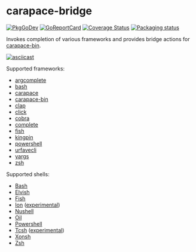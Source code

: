 # carapace-bridge

[![PkgGoDev](https://pkg.go.dev/badge/github.com/rsteube/carapace-bridges)](https://pkg.go.dev/github.com/rsteube/carapace-bridge)
[![GoReportCard](https://goreportcard.com/badge/github.com/rsteube/carapace-bridge)](https://goreportcard.com/report/github.com/rsteube/carapace-bridge)
[![Coverage Status](https://coveralls.io/repos/github/rsteube/carapace-bridge/badge.svg?branch=master)](https://coveralls.io/github/rsteube/carapace-bridge?branch=master)
[![Packaging status](https://repology.org/badge/tiny-repos/carapace-bridge.svg)](https://repology.org/project/carapace-bridge/versions)

Invokes completion of various frameworks and provides bridge actions for [carapace-bin](https://github.com/rsteube/carapace-bin).

[![asciicast](https://asciinema.org/a/574303.svg)](https://asciinema.org/a/574303)

Supported frameworks:
- [argcomplete](https://github.com/kislyuk/argcomplete)
- [bash](https://www.gnu.org/software/bash/)
- [carapace](https://github.com/rsteube/carapace)
- [carapace-bin](https://github.com/rsteube/carapace-bin/)
- [clap](https://github.com/clap-rs/clap)
- [click](https://github.com/pallets/click)
- [cobra](https://github.com/spf13/cobra)
- [complete](https://github.com/posener/complete)
- [fish](https://fishshell.com/)
- [kingpin](https://github.com/alecthomas/kingpin)
- [powershell](https://microsoft.com/powershell)
- [urfavecli](https://github.com/urfave/cli)
- [yargs](https://github.com/yargs/yargs)
- [zsh](https://www.zsh.org/)

Supported shells:
- [Bash](https://www.gnu.org/software/bash/)
- [Elvish](https://elv.sh/)
- [Fish](https://fishshell.com/)
- [Ion](https://doc.redox-os.org/ion-manual/) ([experimental](https://github.com/rsteube/carapace/issues/88))
- [Nushell](https://www.nushell.sh/)
- [Oil](http://www.oilshell.org/)
- [Powershell](https://microsoft.com/powershell)
- [Tcsh](https://www.tcsh.org/) ([experimental](https://github.com/rsteube/carapace/issues/331))
- [Xonsh](https://xon.sh/)
- [Zsh](https://www.zsh.org/)
